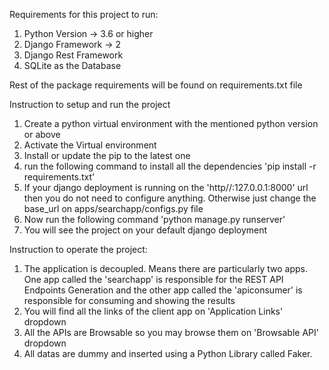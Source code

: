 Requirements for this project to run:
1. Python Version -> 3.6 or higher
2. Django Framework -> 2
3. Django Rest Framework
4. SQLite as the Database

Rest of the package requirements will be found on requirements.txt file

Instruction to setup and run the project
1. Create a python virtual environment with the mentioned python version or above
2. Activate the Virtual environment
3. Install or update the pip to the latest one
4. run the following command to install all the dependencies 'pip install -r requirements.txt'
5. If your django deployment is running on the 'http//:127.0.0.1:8000' url then you do not need to configure anything. Otherwise just
   change the base_url on apps/searchapp/configs.py file
6. Now run the following command 'python manage.py runserver'
7. You will see the project on your default django deployment

Instruction to operate the project:
1. The application is decoupled. Means there are particularly two apps. One app called the 'searchapp' is responsible for the
   REST API Endpoints Generation and the other app called the 'apiconsumer' is responsible for consuming and showing the results
2. You will find all the links of the client app on 'Application Links' dropdown
3. All the APIs are Browsable so you may browse them on 'Browsable API' dropdown
4. All datas are dummy and inserted using a Python Library called Faker.
